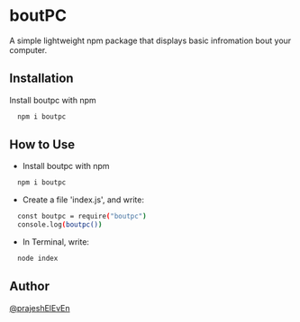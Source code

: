 # boutPC

A simple lightweight npm package that displays basic infromation bout your computer.

## Installation

Install boutpc with npm

```bash
  npm i boutpc
```

## How to Use

- Install boutpc with npm

```bash
  npm i boutpc
```

- Create a file 'index.js', and write:

```bash
  const boutpc = require("boutpc")
  console.log(boutpc())
```

- In Terminal, write:

```bash
  node index
```

## Author

[@prajeshElEvEn](https://github.com/prajeshElEvEn)